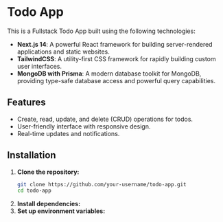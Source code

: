 # Todo App

This is a Fullstack Todo App built using the following technologies:

- **Next.js 14**: A powerful React framework for building server-rendered applications and static websites.
- **TailwindCSS**: A utility-first CSS framework for rapidly building custom user interfaces.
- **MongoDB with Prisma**: A modern database toolkit for MongoDB, providing type-safe database access and powerful query capabilities.

## Features

- Create, read, update, and delete (CRUD) operations for todos.
- User-friendly interface with responsive design.
- Real-time updates and notifications.

## Installation

1. **Clone the repository:**
   ```bash
   git clone https://github.com/your-username/todo-app.git
   cd todo-app
2. **Install dependencies:**
3. **Set up environment variables:**
